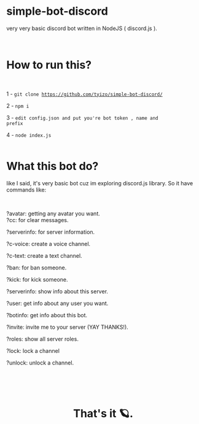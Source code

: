 # simple-bot-discord
very very basic discord bot written in NodeJS ( discord.js ).

<br>
<h1>How to run this?</h1>
<br>

1 - <code>git clone https://github.com/tyizo/simple-bot-discord/</code>
<br>

2 - <code>npm i</code>
<br>

3 - <code>edit config.json and put you're bot token , name and prefix</code>
<br>

4 - <code>node index.js</code>
<br>
<br>
<h1>What this bot do?</h1>
<p align="left">like I said, it's very basic bot cuz im exploring discord.js library. So it have commands like:</p>
<p align="left">
  <br>

?avatar: getting any avatar you want.
<br>
?cc: for clear messages.
<br>

?serverinfo: for server information.
<br>

?c-voice: create a voice channel.
<br>

?c-text: create a text channel.
<br>

?ban: for ban someone.
<br>

?kick: for kick someone.
<br>

?serverinfo: show info about this server.
<br>

?user: get info about any user you want.
<br>

?botinfo: get info about this bot.
<br>

?invite: invite me to your server (YAY THANKS!).
<br>

?roles: show all server roles.
<br>

?lock: lock a channel
<br>

?unlock: unlock a channel.
<br>
<br>

</p>
<br>
<br>
<h1 align="center">That's it 🪐.</h1>
